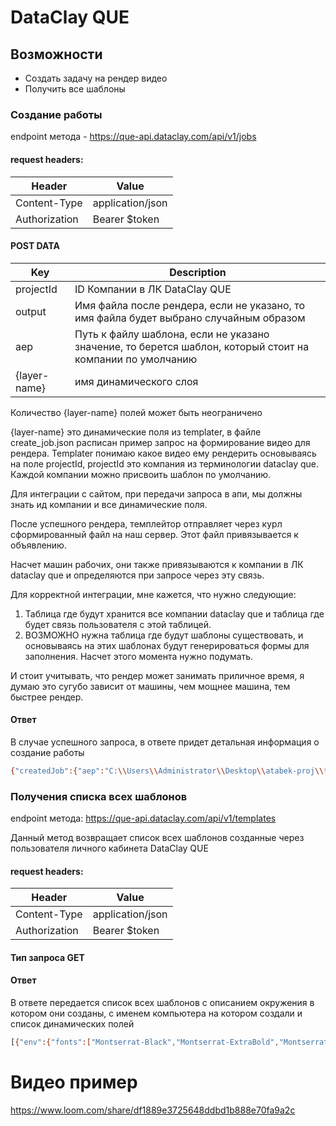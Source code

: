 # DataClay QUE

## Возможности

- Создать задачу на рендер видео
- Получить все шаблоны

### Создание работы
endpoint метода - https://que-api.dataclay.com/api/v1/jobs
#### request headers:

| Header | Value |
| ------ | ------ |
| Content-Type | application/json |
| Authorization | Bearer $token |

#### POST DATA
| Key | Description |
| ------ | ------ |
| projectId | ID Компании в ЛК DataClay QUE |
| output | Имя файла после рендера, если не указано, то имя файла будет выбрано случайным образом |
| aep | Путь к файлу шаблона, если не указано значение, то берется шаблон, который стоит на компании по умолчанию |
| {layer-name} | имя динамического слоя |

Количество {layer-name} полей  может быть неограничено

{layer-name} это динамические поля из templater, в файле create_job.json расписан пример запрос на формирование видео для рендера.
Templater понимаю какое видео ему рендерить основываясь на поле projectId, projectId это компания из терминологии dataclay que.
Каждой компании можно присвоить шаблон по умолчанию.

Для интеграции с сайтом, при передачи запроса в апи, мы должны знать ид компании и все динамические поля.

После успешного рендера, темплейтор отправляет через курл сформированный файл на наш сервер. Этот файл привязывается к объявлению.

Насчет машин рабочих, они также привязываются к компании в ЛК dataclay que и определяются при запросе через эту связь.

Для корректной интеграции, мне кажется, что нужно следующие:
1) Таблица где будут хранится все компании dataclay que и таблица где будет связь пользователя с этой таблицей.
2) ВОЗМОЖНО нужна таблица где будут шаблоны существовать, и основываясь на этих шаблонах будут генерироваться формы для заполнения.
 Насчет этого момента нужно подумать.
   
И стоит учитывать, что рендер может занимать приличное время, я думаю это сугубо зависит от машины, чем мощнее машина, тем быстрее рендер.


#### Ответ
В случае успешного запроса, в ответе придет детальная информация о создание работы

```sh
{"createdJob":{"aep":"C:\\Users\\Administrator\\Desktop\\atabek-proj\\test-temp3\\Untitled Project.aep","output":"file_1623922945","render-status":"ready","target":"","_id":"60cb1902668ef671b9901ef2","_orgId":"60c7a94b668ef671b9901ed5","_projectId":"60c8216a668ef671b9901ed9","layer-txt":"Hello world!","layer-img":"https://png.pngtree.com/element_our/20190528/ourmid/pngtree-small-url-icon-opened-on-the-computer-image_1132275.jpg","bot":"60c7cae2668ef671b9901ed7","_createdAt":"2021-06-17T09:42:26.539Z","_updatedAt":"2021-06-17T09:42:26.539Z"},"updatedProject":{"_id":"60c8216a668ef671b9901ed9","_createdAt":"2021-06-15T03:41:30.159Z","_updatedAt":"2021-06-17T06:36:15.518Z","count":20,"name":"Test-proj"}}
```

### Получения списка всех шаблонов

endpoint метода: https://que-api.dataclay.com/api/v1/templates

Данный метод возвращает список всех шаблонов созданные через пользователя личного кабинета DataClay QUE

#### request headers:

| Header | Value |
| ------ | ------ |
| Content-Type | application/json |
| Authorization | Bearer $token |

#### Тип запроса GET

#### Ответ
В ответе передается список всех шаблонов с описанием окружения в котором они созданы, с именем компьютера на котором создали и список динамических полей

```sh
[{"env":{"fonts":["Montserrat-Black","Montserrat-ExtraBold","Montserrat-Medium","Montserrat-Light","Montserrat-SemiBold","Montserrat-Bold","TimesNewRomanPSMT"],"effects":["Background Product 01 Color","Text 01 Color","Square 01 Color","Background Product 02 Color","Text 02 Color","Square 02 Color","Background Product 03 Color","Text 03 Color","Square 03 Color","Background Product 04 Color","Text 04 Color","Square 04 Color","Background Product 05 Color","Text 05 Color","Fill","CC Light Sweep","Gaussian Blur","CC Particle World","Gradient Ramp","Drop Shadow","Motion Tile","Transform","Templater Settings"],"author":"maximusluk@gmail.com","hostuser":"Administrator","hostmachine":"WIN-2V32QES64AV","filename":"Untitled%20Project2.aep","filepath":"C:\\Users\\Administrator\\Desktop\\atabek-proj\\pills.conv3 folder\\Untitled Project2.aep","name":"Untitled%20Project2.aep","version":"1.0","hostapp":{"name":"Adobe After Effects","version":"18.1x31","os":"Win"},"rigver":"3.0.0","rigbuild":12092},"_isEnabled":true,"_id":"60c84587668ef671b9901ee1","rig":{"text":[],"footage":[],"solid":[],"comp":[],"adj":[],"json":[]},"panel":{"footage":"","module":"","settings":"","start":null,"end":null,"output":"","prefix":"","version":null,"build":null},"_orgId":"60c7a94b668ef671b9901ed5","_createdAt":"2021-06-15T06:15:35.655Z","_updatedAt":"2021-06-15T06:15:35.655Z"},{"env":{"fonts":["TimesNewRomanPSMT"],"effects":["Templater Settings"],"author":"maximusluk@gmail.com","hostuser":"Administrator","hostmachine":"WIN-2V32QES64AV","filename":"Untitled%20Project.aep","filepath":"C:\\Users\\Administrator\\Desktop\\atabek-proj\\test-temp3\\Untitled Project.aep","name":"Untitled%20Project.aep","version":"1.0","hostapp":{"name":"Adobe After Effects","version":"18.1x31","os":"Win"},"rigver":"3.0.0","rigbuild":12092},"_isEnabled":true,"_id":"60c82bf7668ef671b9901eda","rig":{"text":[{"layer":{"name":"layer-txt","index":3,"constructor":"TextLayer","type":"text","containing_comp":{"name":"Comp 1","id":1},"layout":{"scale":0,"align":{"center":false,"edge":"none","padding":0,"anchor":false},"attach":{"target":null,"side":"none","center":false,"group":"none","padding":0}},"time":{"comp_starts_inpoint":false,"comp_ends_outpoint":false,"shift":{"target":null,"inpoint_to":"none","outpoint_to":"none","overlap":0},"trim":{"preserve_start":false,"preserve_end":false,"in":{"target":null,"to":"none","overlap":0},"out":{"target":null,"to":"none","overlap":0}},"stretch":{"target":null,"type":"none","overlap":0}},"font":"TimesNewRomanPSMT"}}],"footage":[{"layer":{"name":"layer-img","index":4,"constructor":"AVLayer","type":"footage","containing_comp":{"name":"Comp 1","id":1},"layout":{"scale":0,"align":{"center":false,"edge":"none","padding":0,"anchor":false},"attach":{"target":null,"side":"none","center":false,"group":"none","padding":0},"fit":"fill"},"time":{"comp_starts_inpoint":false,"comp_ends_outpoint":false,"shift":{"target":null,"inpoint_to":"none","outpoint_to":"none","overlap":0},"trim":{"preserve_start":false,"preserve_end":false,"in":{"target":null,"to":"none","overlap":0},"out":{"target":null,"to":"none","overlap":0}},"stretch":{"target":null,"type":"none","overlap":0}}}}],"solid":[],"comp":[],"adj":[],"json":[]},"panel":{"footage":"","module":"","settings":"","start":null,"end":null,"output":"","prefix":"","version":null,"build":null},"_orgId":"60c7a94b668ef671b9901ed5","_createdAt":"2021-06-15T04:26:31.110Z","_updatedAt":"2021-06-17T07:43:02.126Z"}]
```

# Видео пример
https://www.loom.com/share/df1889e3725648ddbd1b888e70fa9a2c
